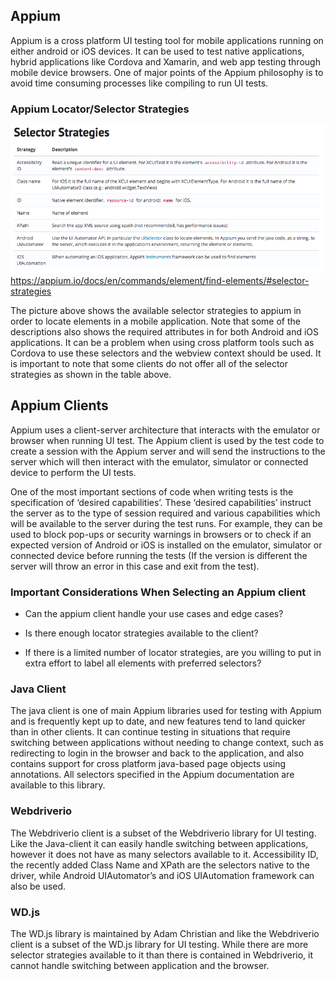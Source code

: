## Appium 
Appium is a cross platform UI testing tool for mobile applications running on 
either android or iOS devices.  It can be used to test native applications, 
hybrid applications like Cordova and Xamarin, and web app testing through mobile 
device browsers.  One of major points of the Appium philosophy is to avoid time 
consuming processes like compiling to run UI tests.


### Appium Locator/Selector Strategies

![alt text](./images/appium_selector_strategies.png "Appium Selector Strategies")
https://appium.io/docs/en/commands/element/find-elements/#selector-strategies

The picture above shows the available selector strategies to appium in order to 
locate elements in a mobile application. Note that some of the descriptions also 
shows the required attributes in for both Android and iOS applications.  It can 
be a problem when using cross platform tools such as Cordova to use these 
selectors and the webview context should be used.  It is important to note that 
some clients do not offer all of the selector strategies as shown in the table 
above.

## Appium Clients
Appium uses a client-server architecture that interacts with the emulator or browser 
when running UI test.  The Appium client is used by the test code to create a session 
with the Appium server and will send the instructions to the server which will then 
interact with the emulator, simulator or connected device to perform the UI tests.

One of the most important sections of code when writing tests is the specification of 
‘desired capabilities’.  These ‘desired capabilities’ instruct the server as to the 
type of session required and various capabilities which will be available to the 
server during the test runs.  For example, they can be used to block pop-ups or 
security warnings in browsers or to check if an expected version of Android or iOS 
is installed on the emulator, simulator or connected device before running the tests 
(If the version is different the server will throw an error in this case and exit 
from the test).

### Important Considerations When Selecting an Appium client

* Can the appium client handle your use cases and edge cases?
                           
* Is there enough locator strategies available to the client?

* If there is a limited number of locator strategies, are you 
willing to put in extra effort to label all elements with 
preferred selectors?

### Java Client
The java client is one of main Appium libraries used for testing with Appium and 
is frequently kept up to date, and new features tend to land quicker than in other 
clients.  It can continue testing in situations that require switching between 
applications without needing to change context, such as redirecting to login in the 
browser and back to the application, and also contains support for cross platform 
java-based page objects using annotations.  All selectors specified in the Appium 
documentation are available to this library. 


### Webdriverio
The Webdriverio client is a subset of the Webdriverio library for UI testing.  Like 
the Java-client it can easily handle switching between applications, however it does 
not have as many selectors available to it.  Accessibility ID, the recently added 
Class Name and XPath are the selectors native to the driver, while Android UIAutomator’s 
and iOS UIAutomation framework can also be used.


### WD.js
The WD.js library is maintained by Adam Christian and like the Webdriverio client is a 
subset of the WD.js library for UI testing.  While there are more selector strategies 
available to it than there is contained in Webdriverio, it cannot handle switching between 
application and the browser.
